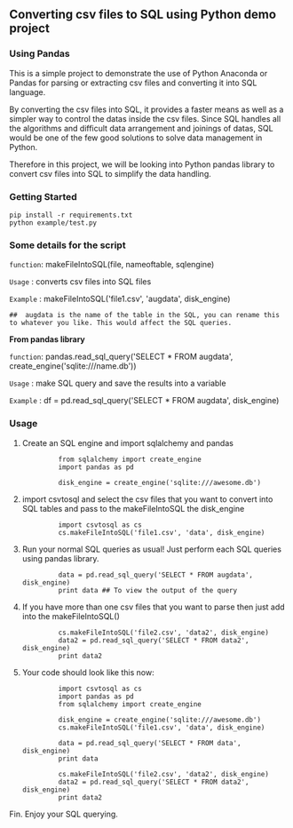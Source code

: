 

## Converting csv files to SQL using Python demo project

### Using Pandas

This is a simple project to demonstrate the use of Python Anaconda or Pandas for parsing or extracting csv files and converting it into SQL language.

By converting the csv files into SQL, it provides a faster means as well as a simpler way to control the datas inside the csv files. Since SQL handles all the algorithms and difficult data arrangement and joinings of datas, SQL would be one of the few good solutions to solve data management in Python.

Therefore in this project, we will be looking into Python pandas library to convert csv files into SQL to simplify the data handling.

### Getting Started

```
pip install -r requirements.txt
python example/test.py
```

### Some details for the script


`function`: makeFileIntoSQL(file, nameoftable, sqlengine)

`Usage`   : converts csv files into SQL files

`Example` : makeFileIntoSQL('file1.csv', 'augdata', disk_engine) 

``##  augdata is the name of the table in the SQL, you can rename this to whatever you like. This would affect the SQL queries.``

**From pandas library**


`function`: pandas.read_sql_query('SELECT * FROM augdata', create_engine('sqlite:///name.db'))

`Usage`   : make SQL query and save the results into a variable

`Example` : df = pd.read_sql_query('SELECT * FROM augdata', disk_engine)

### Usage

1. Create an SQL engine and import sqlalchemy and pandas

				from sqlalchemy import create_engine
                import pandas as pd

				disk_engine = create_engine('sqlite:///awesome.db')

2. import csvtosql and select the csv files that you want to convert into SQL tables and pass to the makeFileIntoSQL the disk_engine

				import csvtosql as cs
                cs.makeFileIntoSQL('file1.csv', 'data', disk_engine)

3. Run your normal SQL queries as usual! Just perform each SQL queries using pandas library.

				data = pd.read_sql_query('SELECT * FROM augdata', disk_engine)
                print data ## To view the output of the query

4. If you have more than one csv files that you want to parse then just add into the makeFileIntoSQL()
				
                cs.makeFileIntoSQL('file2.csv', 'data2', disk_engine)
                data2 = pd.read_sql_query('SELECT * FROM data2', disk_engine)
                print data2

5. Your code should look like this now:
				
                import csvtosql as cs
                import pandas as pd
                from sqlalchemy import create_engine
                
                disk_engine = create_engine('sqlite:///awesome.db')
                cs.makeFileIntoSQL('file1.csv', 'data', disk_engine)
                
                data = pd.read_sql_query('SELECT * FROM data', disk_engine)
                print data
                
                cs.makeFileIntoSQL('file2.csv', 'data2', disk_engine)
                data2 = pd.read_sql_query('SELECT * FROM data2', disk_engine)
                print data2                
                
                
Fin. Enjoy your SQL querying.








